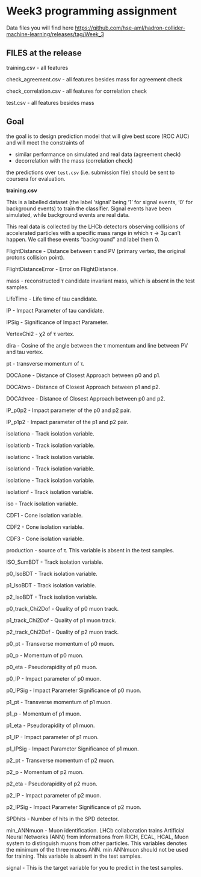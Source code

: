 # Week3 programming assignment
Data files you will find here https://github.com/hse-aml/hadron-collider-machine-learning/releases/tag/Week_3

## FILES at the release
training.csv - all features

check_agreement.csv - all features besides mass for agreement check

check_correlation.csv - all features for correlation check

test.csv - all features besides mass

## Goal

the goal is to design prediction model that will give best score (ROC AUC) and will meet the constraints of 

- similar performance on simulated and real data (agreement check)
- decorrelation with the mass (correlation check)

the predictions over `test.csv` (i.e. submission file) should be sent to coursera for evaluation.

**training.csv**

This is a labelled dataset (the label ‘signal’ being ‘1’ for signal events, ‘0’ for background events) to train the classifier. Signal events have been simulated, while background events are real data.

This real data is collected by the LHCb detectors observing collisions of accelerated particles with a specific mass range in which τ → 3μ can’t happen. We call these events “background” and label them 0.

FlightDistance - Distance between τ and PV (primary vertex, the original protons collision point).

FlightDistanceError - Error on FlightDistance.

mass - reconstructed τ candidate invariant mass, which is absent in the test samples.

LifeTime - Life time of tau candidate.

IP - Impact Parameter of tau candidate.

IPSig - Significance of Impact Parameter.

VertexChi2 - χ2 of τ vertex.

dira - Cosine of the angle between the τ momentum and line between PV and tau vertex. 

pt - transverse momentum of τ.

DOCAone - Distance of Closest Approach between p0 and p1.

DOCAtwo - Distance of Closest Approach between p1 and p2.

DOCAthree - Distance of Closest Approach between p0 and p2.

IP_p0p2 - Impact parameter of the p0 and p2 pair.

IP_p1p2 - Impact parameter of the p1 and p2 pair.

isolationa - Track isolation variable.

isolationb - Track isolation variable.

isolationc - Track isolation variable.

isolationd - Track isolation variable.

isolatione - Track isolation variable.

isolationf - Track isolation variable.

iso - Track isolation variable.

CDF1 - Cone isolation variable.

CDF2 - Cone isolation variable.

CDF3 - Cone isolation variable.

production - source of τ. This variable is absent in the test samples.

ISO_SumBDT - Track isolation variable.

p0_IsoBDT - Track isolation variable.

p1_IsoBDT - Track isolation variable.

p2_IsoBDT - Track isolation variable.

p0_track_Chi2Dof - Quality of p0 muon track.

p1_track_Chi2Dof - Quality of p1 muon track.

p2_track_Chi2Dof - Quality of p2 muon track.

p0_pt - Transverse momentum of p0 muon.

p0_p - Momentum of p0 muon.

p0_eta - Pseudorapidity of p0 muon.

p0_IP - Impact parameter of p0 muon.

p0_IPSig - Impact Parameter Significance of p0 muon.

p1_pt - Transverse momentum of p1 muon.

p1_p - Momentum of p1 muon.

p1_eta - Pseudorapidity of p1 muon.

p1_IP - Impact parameter of p1 muon.

p1_IPSig - Impact Parameter Significance of p1 muon.

p2_pt - Transverse momentum of p2 muon.

p2_p - Momentum of p2 muon.

p2_eta - Pseudorapidity of p2 muon.

p2_IP - Impact parameter of p2 muon.

p2_IPSig - Impact Parameter Significance of p2 muon.

SPDhits - Number of hits in the SPD detector.

min_ANNmuon - Muon identification. LHCb collaboration trains Artificial Neural Networks (ANN) from informations from RICH, ECAL, HCAL, Muon system to distinguish muons from other particles. This variables denotes the minimum of the three muons ANN. min ANNmuon should not be used for training. This variable is absent in the test samples.

signal - This is the target variable for you to predict in the test samples.
